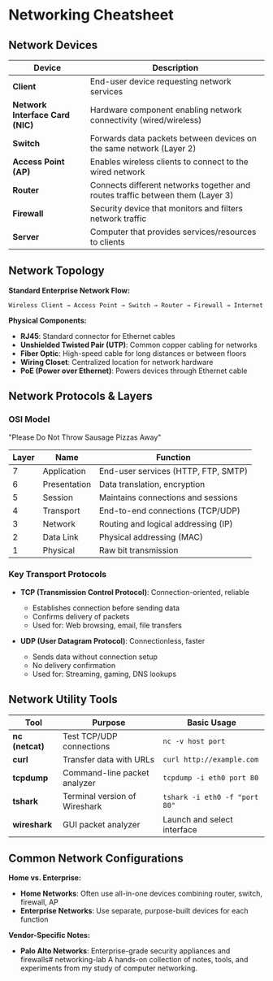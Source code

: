 # Networking Cheatsheet

## Network Devices

| Device | Description |
|--------|-------------|
| **Client** | End-user device requesting network services |
| **Network Interface Card (NIC)** | Hardware component enabling network connectivity (wired/wireless) |
| **Switch** | Forwards data packets between devices on the same network (Layer 2) |
| **Access Point (AP)** | Enables wireless clients to connect to the wired network |
| **Router** | Connects different networks together and routes traffic between them (Layer 3) |
| **Firewall** | Security device that monitors and filters network traffic |
| **Server** | Computer that provides services/resources to clients |

## Network Topology

**Standard Enterprise Network Flow:**
```
Wireless Client → Access Point → Switch → Router → Firewall → Internet
```

**Physical Components:**
- **RJ45**: Standard connector for Ethernet cables
- **Unshielded Twisted Pair (UTP)**: Common copper cabling for networks
- **Fiber Optic**: High-speed cable for long distances or between floors
- **Wiring Closet**: Centralized location for network hardware
- **PoE (Power over Ethernet)**: Powers devices through Ethernet cable

## Network Protocols & Layers

### OSI Model
"Please Do Not Throw Sausage Pizzas Away"

| Layer | Name | Function |
|-------|------|----------|
| 7 | Application | End-user services (HTTP, FTP, SMTP) |
| 6 | Presentation | Data translation, encryption |
| 5 | Session | Maintains connections and sessions |
| 4 | Transport | End-to-end connections (TCP/UDP) |
| 3 | Network | Routing and logical addressing (IP) |
| 2 | Data Link | Physical addressing (MAC) |
| 1 | Physical | Raw bit transmission |

### Key Transport Protocols

- **TCP (Transmission Control Protocol)**: Connection-oriented, reliable
  - Establishes connection before sending data
  - Confirms delivery of packets
  - Used for: Web browsing, email, file transfers

- **UDP (User Datagram Protocol)**: Connectionless, faster
  - Sends data without connection setup
  - No delivery confirmation
  - Used for: Streaming, gaming, DNS lookups

## Network Utility Tools

| Tool | Purpose | Basic Usage |
|------|---------|-------------|
| **nc (netcat)** | Test TCP/UDP connections | `nc -v host port` |
| **curl** | Transfer data with URLs | `curl http://example.com` |
| **tcpdump** | Command-line packet analyzer | `tcpdump -i eth0 port 80` |
| **tshark** | Terminal version of Wireshark | `tshark -i eth0 -f "port 80"` |
| **wireshark** | GUI packet analyzer | Launch and select interface |

## Common Network Configurations

**Home vs. Enterprise:**
- **Home Networks**: Often use all-in-one devices combining router, switch, firewall, AP
- **Enterprise Networks**: Use separate, purpose-built devices for each function

**Vendor-Specific Notes:**
- **Palo Alto Networks**: Enterprise-grade security appliances and firewalls# networking-lab
A hands-on collection of notes, tools, and experiments from my study of computer networking.
